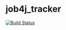 # job4j_tracker

[![Build Status](https://travis-ci.com/namazbekov/job4j_tracker.svg?branch=master)](https://travis-ci.com/namazbekov/job4j_tracker)